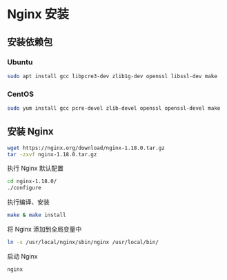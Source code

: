 # Nginx 安装

## 安装依赖包

### Ubuntu

```bash
sudo apt install gcc libpcre3-dev zlib1g-dev openssl libssl-dev make
```

### CentOS

```bash
sudo yum install gcc pcre-devel zlib-devel openssl openssl-devel make
```

## 安装 Nginx

```bash
wget https://nginx.org/download/nginx-1.18.0.tar.gz
tar -zxvf nginx-1.18.0.tar.gz
```

执行 Nginx 默认配置

```bash
cd nginx-1.18.0/
./configure
```

执行编译、安装

```bash
make & make install
```

将 Nginx 添加到全局变量中

```bash
ln -s /usr/local/nginx/sbin/nginx /usr/local/bin/
```

启动 Nginx

```bash
nginx
```
